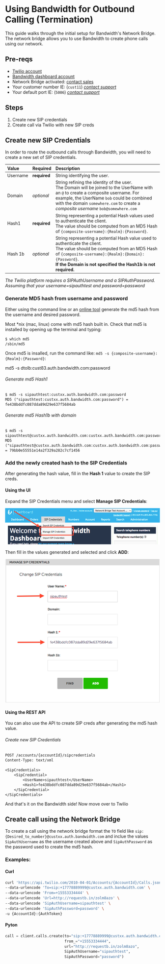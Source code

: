 # Using Bandwidth for Outbound Calling (Termination)

This guide walks through the initial setup for Bandwidth's Network Bridge. The network bridge allows you to use Bandwidth to create phone calls using our network.

## Pre-reqs

* [Twilio account](http://twilio.com)
* [Bandwidth dashboard account](http://bandwidth.com)
* Network Bridge activated: [contact sales](https://www.bandwidth.com/)
* Your customer number IE: (`cust11`) _[contact support](http://support.bandwidth.com)_
* Your default port IE: (`5006`) _[contact support](http://support.bandwidth.com)_

## Steps

1. Create new SIP credentials
2. Create call via Twilio with new SIP creds

## Create new SIP Credentials

In order to route the outbound calls through Bandwidth, you will need to create a new set of SIP credentials.

| Value    | Required     | Description                                                                                                                                                                                                                                                                 |
|:---------|:-------------|:----------------------------------------------------------------------------------------------------------------------------------------------------------------------------------------------------------------------------------------------------------------------------|
| Username | **required** | String identifying the user.                                                                                                                                                                                                                                                |
| Domain   | _optional_   | String refining the identity of the user. <br> The Domain will be joined to the UserName with an `@` to create a composite username. For example, the UserName `bob` could be combined with the domain `somewhere.com` to create a _composite username_ `bob@somewhere.com` |
| Hash1    | **required** | String representing a potential Hash values used to authenticate the client. <br> The value should be computed from an MD5 Hash of `{composite-username}:{Realm}:{Password}`.                                                                                               |
| Hash 1b  | _optional_   | String representing a potential Hash value used to authenticate the client. <br> The value should be computed from an MD5 Hash of `{composite-username}:{Realm}:{Domain}:{Password}`. <br> **If the Domain is not specified the Hash1b is not required.**                   |

_The Twilio platform requires a SIPAuthUsername and a SIPAuthPassword. Assuming that your username=sipauthtest and password=password_

### Generate MD5 hash from username and password

Either using the command line or an [online tool](http://www.miraclesalad.com/webtools/md5.php) generate the md5 hash from the username and desired password.

Most *nix (mac, linux) come with md5 hash built in. Check that md5 is installed by opening up the terminal and typing:

```
$ which md5
/sbin/md5
```

Once md5 is insalled, run the command like: `md5 -s {composite-username}:{Realm}:{Password}`:

md5 -s dtolb:cust83.auth.bandwidth.com:password

###### Generate md5 Hash1
```
$ md5 -s sipauthtest:custxx.auth.bandwidth.com:password
MD5 ("sipauthtest:custxx.auth.bandwidth.com:password") = fe438bddfc087dda89d29e637f5684ab
```

###### Generate md5 Hash1b _with domain_
```
$ md5 -s sipauthtest@custxx.auth.bandwidth.com:custxx.auth.bandwidth.com:password
MD5 ("sipauthtest@custxx.auth.bandwidth.com:custxx.auth.bandwidth.com:password") = 79bb0e55551e14a2f329a282c7cf1456
```

### Add the newly created hash to the SIP Credentials

After generating the hash value, fill in the **Hash 1** value to create the SIP creds.

#### Using the UI

Expand the SIP Credentials menu and select **Manage SIP Credentials**:

![Select Manage](select_manage.png)

Then fill in the values generated and selected and click **ADD**:

![Add Values](add_values.png)

#### Using the REST API

You can also use the API to create SIP creds after generating the md5 hash value.

###### Create new SIP Credentials
```http
POST /accounts/{accountId}/sipcredentials
Content-Type: text/xml

<SipCredentials>
    <SipCredential>
        <UserName>sipauthtest</UserName>
        <Hash1>fe438bddfc087dda89d29e637f5684ab</Hash1>
    </SipCredential>
</SipCredentials>
```

And that's it on the Bandwidth side! Now move over to Twilio

## Create call using the Network Bridge

To create a call using the network bridge format the `TO` field like `sip:{Desired_to_number}@custxx.auth.bandwidth.com` and inclue the values `SipAuthUsername` as the username created above and `SipAuthPassword` as the password used to create the md5 hash.

### Examples:

#### Curl

```bash
curl 'https://api.twilio.com/2010-04-01/Accounts/{AccountId}/Calls.json' -X POST \
--data-urlencode 'To=sip:+17778889999@custxx.auth.bandwidth.com' \
--data-urlencode 'From=+15553334444' \
--data-urlencode 'Url=http://requestb.in/zolm8azo' \
--data-urlencode 'SipAuthUsername=sipauthtest' \
--data-urlencode 'SipAuthPassword=password' \
-u {AccountId}:{AuthToken}
```

#### Pyton

```python
call = client.calls.create(to="sip:+17778889999@custxx.auth.bandwidth.com",
						   from_="+15553334444",
                           url="http://requestb.in/zolm8azo",
                           SipAuthUsername="sipauthtest",
                           SipAuthPassword="password")
```


